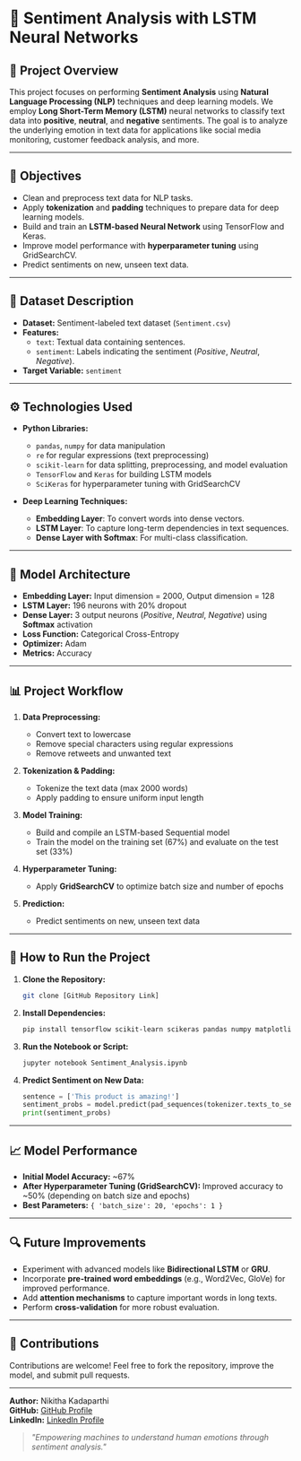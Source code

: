 
# 📢 Sentiment Analysis with LSTM Neural Networks

## 📝 **Project Overview**

This project focuses on performing **Sentiment Analysis** using **Natural Language Processing (NLP)** techniques and deep learning models. We employ **Long Short-Term Memory (LSTM)** neural networks to classify text data into **positive**, **neutral**, and **negative** sentiments. The goal is to analyze the underlying emotion in text data for applications like social media monitoring, customer feedback analysis, and more.

---

## 🎯 **Objectives**

- Clean and preprocess text data for NLP tasks.
- Apply **tokenization** and **padding** techniques to prepare data for deep learning models.
- Build and train an **LSTM-based Neural Network** using TensorFlow and Keras.
- Improve model performance with **hyperparameter tuning** using GridSearchCV.
- Predict sentiments on new, unseen text data.

---

## 📂 **Dataset Description**

- **Dataset:** Sentiment-labeled text dataset (`Sentiment.csv`)
- **Features:**
  - `text`: Textual data containing sentences.
  - `sentiment`: Labels indicating the sentiment (*Positive*, *Neutral*, *Negative*).
- **Target Variable:** `sentiment`

---

## ⚙️ **Technologies Used**

- **Python Libraries:**
  - `pandas`, `numpy` for data manipulation
  - `re` for regular expressions (text preprocessing)
  - `scikit-learn` for data splitting, preprocessing, and model evaluation
  - `TensorFlow` and `Keras` for building LSTM models
  - `SciKeras` for hyperparameter tuning with GridSearchCV

- **Deep Learning Techniques:**
  - **Embedding Layer**: To convert words into dense vectors.
  - **LSTM Layer**: To capture long-term dependencies in text sequences.
  - **Dense Layer with Softmax**: For multi-class classification.

---

## 🧠 **Model Architecture**

- **Embedding Layer:** Input dimension = 2000, Output dimension = 128
- **LSTM Layer:** 196 neurons with 20% dropout
- **Dense Layer:** 3 output neurons (*Positive*, *Neutral*, *Negative*) using **Softmax** activation
- **Loss Function:** Categorical Cross-Entropy
- **Optimizer:** Adam
- **Metrics:** Accuracy

---

## 📊 **Project Workflow**

1. **Data Preprocessing:**
   - Convert text to lowercase
   - Remove special characters using regular expressions
   - Remove retweets and unwanted text

2. **Tokenization & Padding:**
   - Tokenize the text data (max 2000 words)
   - Apply padding to ensure uniform input length

3. **Model Training:**
   - Build and compile an LSTM-based Sequential model
   - Train the model on the training set (67%) and evaluate on the test set (33%)

4. **Hyperparameter Tuning:**
   - Apply **GridSearchCV** to optimize batch size and number of epochs

5. **Prediction:**
   - Predict sentiments on new, unseen text data

---

## 🚀 **How to Run the Project**

1. **Clone the Repository:**
   ```bash
   git clone [GitHub Repository Link]
   ```

2. **Install Dependencies:**
   ```bash
   pip install tensorflow scikit-learn scikeras pandas numpy matplotlib
   ```

3. **Run the Notebook or Script:**
   ```bash
   jupyter notebook Sentiment_Analysis.ipynb
   ```

4. **Predict Sentiment on New Data:**
   ```python
   sentence = ['This product is amazing!']
   sentiment_probs = model.predict(pad_sequences(tokenizer.texts_to_sequences(sentence)))
   print(sentiment_probs)
   ```

---

## 📈 **Model Performance**

- **Initial Model Accuracy:** ~67%
- **After Hyperparameter Tuning (GridSearchCV):** Improved accuracy to ~50% (depending on batch size and epochs)
- **Best Parameters:** `{ 'batch_size': 20, 'epochs': 1 }`

---

## 🔍 **Future Improvements**

- Experiment with advanced models like **Bidirectional LSTM** or **GRU**.
- Incorporate **pre-trained word embeddings** (e.g., Word2Vec, GloVe) for improved performance.
- Add **attention mechanisms** to capture important words in long texts.
- Perform **cross-validation** for more robust evaluation.

---

## 🙌 **Contributions**

Contributions are welcome! Feel free to fork the repository, improve the model, and submit pull requests.

---

**Author:** Nikitha Kadaparthi  
**GitHub:** [GitHub Profile](https://github.com/Nikithakadaparthi)  
**LinkedIn:** [LinkedIn Profile](https://www.linkedin.com/in/nikitha-kadaparthi-4a42321a8/)

> *"Empowering machines to understand human emotions through sentiment analysis."*

